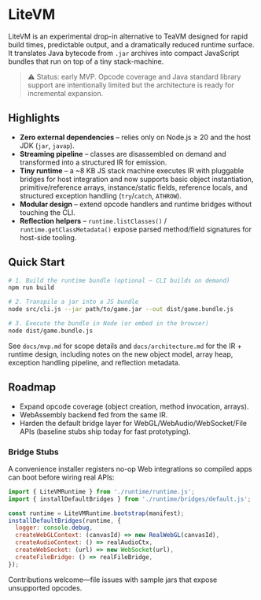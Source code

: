 # LiteVM

LiteVM is an experimental drop-in alternative to TeaVM designed for rapid build times, predictable output, and a dramatically reduced runtime surface. It translates Java bytecode from `.jar` archives into compact JavaScript bundles that run on top of a tiny stack-machine.

> ⚠️ Status: early MVP. Opcode coverage and Java standard library support are intentionally limited but the architecture is ready for incremental expansion.

## Highlights
- **Zero external dependencies** – relies only on Node.js ≥ 20 and the host JDK (`jar`, `javap`).
- **Streaming pipeline** – classes are disassembled on demand and transformed into a structured IR for emission.
- **Tiny runtime** – a ~8 KB JS stack machine executes IR with pluggable bridges for host integration and now supports basic object instantiation, primitive/reference arrays, instance/static fields, reference locals, and structured exception handling (`try`/`catch`, `ATHROW`).
- **Modular design** – extend opcode handlers and runtime bridges without touching the CLI.
- **Reflection helpers** – `runtime.listClasses()` / `runtime.getClassMetadata()` expose parsed method/field signatures for host-side tooling.

## Quick Start
```bash
# 1. Build the runtime bundle (optional – CLI builds on demand)
npm run build

# 2. Transpile a jar into a JS bundle
node src/cli.js --jar path/to/game.jar --out dist/game.bundle.js

# 3. Execute the bundle in Node (or embed in the browser)
node dist/game.bundle.js
```

See `docs/mvp.md` for scope details and `docs/architecture.md` for the IR + runtime design, including notes on the new object model, array heap, exception handling pipeline, and reflection metadata.

## Roadmap
- Expand opcode coverage (object creation, method invocation, arrays).
- WebAssembly backend fed from the same IR.
- Harden the default bridge layer for WebGL/WebAudio/WebSocket/File APIs (baseline stubs ship today for fast prototyping).

### Bridge Stubs

A convenience installer registers no-op Web integrations so compiled apps can boot before wiring real APIs:

```js
import { LiteVMRuntime } from './runtime/runtime.js';
import { installDefaultBridges } from './runtime/bridges/default.js';

const runtime = LiteVMRuntime.bootstrap(manifest);
installDefaultBridges(runtime, {
  logger: console.debug,
  createWebGLContext: (canvasId) => new RealWebGL(canvasId),
  createAudioContext: () => realAudioCtx,
  createWebSocket: (url) => new WebSocket(url),
  createFileBridge: () => realFileBridge,
});
```

Contributions welcome—file issues with sample jars that expose unsupported opcodes.
